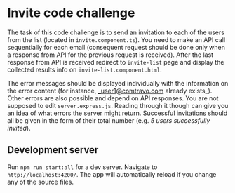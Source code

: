 # Invite code challenge

The task of this code challenge is to send an invitation to each of the users from the list (located in `invite.component.ts`).
You need to make an API call sequentially for each email (consequent request should be done only when a response from API for the previous request is received).
After the last response from API is received redirect to `invite-list` page and display the collected results info on `invite-list.component.html`.

The error messages should be displayed individually with the information on the error content (for instance, _user1@comtravo.com already exists_). Other errors are also possible and depend on API responses.
You are not supposed to edit `server.express.js`. Reading through it though can give you an idea of what errors the server might return.
Successful invitations should all be given in the form of their total number (e.g. _5 users successfully invited_).

## Development server

Run `npm run start:all` for a dev server. Navigate to `http://localhost:4200/`. The app will automatically reload if you change any of the source files.
